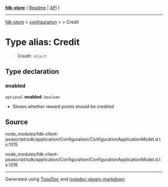 [**fdk-store**](../../../README.md) ( [Readme](../../../README.md) \| [API](../../../API.md) )

---

[fdk-store](../../../API.md) > [configuration](../../README.md) > [<internal>](../README.md) > Credit

# Type alias: Credit

> **Credit**: `object`

## Type declaration

### enabled

`optional` **enabled**: `boolean`

- Shows whether reward points should be credited

## Source

node_modules/fdk-client-javascript/sdk/application/Configuration/ConfigurationApplicationModel.d.ts:1315

node_modules/fdk-client-javascript/sdk/application/Configuration/ConfigurationApplicationModel.d.ts:1316

---

Generated using [TypeDoc](https://typedoc.org/) and [typedoc-plugin-markdown](https://www.npmjs.com/package/typedoc-plugin-markdown)
